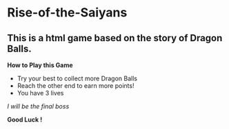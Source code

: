 # Rise-of-the-Saiyans
## This is a html game based on the story of Dragon Balls.

**How to Play this Game**

- Try your best to collect more Dragon Balls
- Reach the other end to earn more points!
- You have 3 lives

*I will be the final boss*

**Good Luck !**
